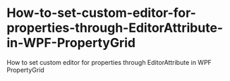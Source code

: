 # How-to-set-custom-editor-for-properties-through-EditorAttribute-in-WPF-PropertyGrid
How to set custom editor for properties through EditorAttribute in WPF PropertyGrid
